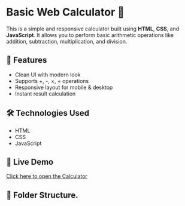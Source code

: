 # Basic Web Calculator 🔢

This is a simple and responsive calculator built using **HTML**, **CSS**, and **JavaScript**. It allows you to perform basic arithmetic operations like addition, subtraction, multiplication, and division.

## 🚀 Features
- Clean UI with modern look
- Supports +, -, ×, ÷ operations
- Responsive layout for mobile & desktop
- Instant result calculation

## 🛠️ Technologies Used
- HTML
- CSS
- JavaScript

## 🔗 Live Demo
[Click here to open the Calculator](https://piyush2707.github.io/calculator-basic/)

## 📂 Folder Structure.
